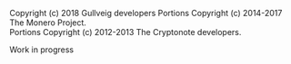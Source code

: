 
Copyright (c) 2018 Gullveig developers
Portions Copyright (c) 2014-2017 The Monero Project.   
Portions Copyright (c) 2012-2013 The Cryptonote developers.

Work in progress